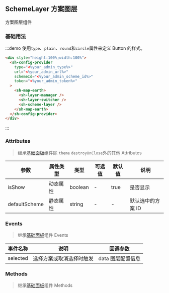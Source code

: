 ## SchemeLayer 方案图层

方案图层组件

### 基础用法

:::demo 使用`type`、`plain`、`round`和`circle`属性来定义 Button 的样式。

```html
<div style="height:100%;width:100%">
  <sh-config-provider
    type="<%your_admin_type%>"
    url="<%your_admin_url%>"
    schemeId="<%your_admin_scheme_id%>"
    token="<%your_admin_token%>"
  >
    <sh-map-earth>
      <sh-layer-manager />
      <sh-layer-switcher />
      <sh-scheme-layer />
    </sh-map-earth>
  </sh-config-provider>
</div>
```

:::

### Attributes

> 继承[基础面板](#/zh-CN/component/general-card)组件除 `theme` `destroyOnClose`外的其他 Attributes

| 参数          | 属性类型 | 类型    | 可选值 | 默认值 | 说明              |
| ------------- | -------- | ------- | ------ | ------ | ----------------- |
| isShow        | 动态属性 | boolean | -      | true   | 是否显示          |
| defaultScheme | 静态属性 | string  | -      | -      | 默认选中的方案 ID |

### Events

> 继承[基础面板](#/zh-CN/component/general-card)组件 Events

| 事件名称 | 说明                     | 回调参数          |
| -------- | ------------------------ | ----------------- |
| selected | 选择方案或取消选择时触发 | data 图层配置信息 |

### Methods

> 继承[基础面板](#/zh-CN/component/general-card)组件 Methods
